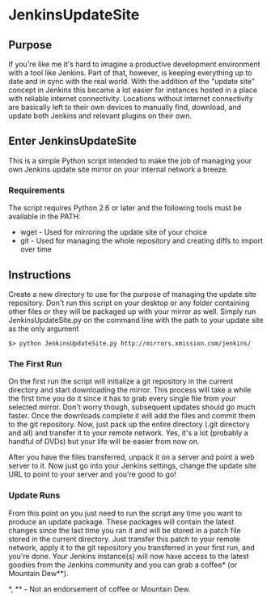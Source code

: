 # JenkinsUpdateSite

## Purpose

If you're like me it's hard to imagine a productive development environment with a tool like Jenkins.  Part of that, however, is keeping everything up to date and in sync with the real world.  With the addition of the "update site" concept in Jenkins this became a lot easier for instances hosted in a place with reliable internet connectivity.  Locations without internet connectivity are basically left to their own devices to manually find, download, and update both Jenkins and relevant plugins on their own.

## Enter JenkinsUpdateSite

This is a simple Python script intended to make the job of managing your own Jenkins update site mirror on your internal network a breeze.

### Requirements

The script requires Python 2.6 or later and the following tools must be available in the PATH:

* wget - Used for mirroring the update site of your choice
* git - Used for managing the whole repository and creating diffs to import over time

## Instructions

Create a new directory to use for the purpose of managing the update site repository.  Don't run this script on your desktop or any folder containing other files or they will be packaged up with your mirror as well.  Simply run JenkinsUpdateSite.py on the command line with the path to your update site as the only argument

    $> python JenkinsUpdateSite.py http://mirrors.xmission.com/jenkins/

### The First Run

On the first run the script will initialize a git repository in the current directory and start downloading the mirror.  This process will take a while the first time you do it since it has to grab every single file from your selected mirror.  Don't worry though, subsequent updates should go much faster.  Once the downloads complete it will add the files and commit them to the git repository.  Now, just pack up the entire directory (.git directory and all) and transfer it to your remote network.  Yes, it's a lot (probably a handful of DVDs) but your life will be easier from now on.

After you have the files transferred, unpack it on a server and point a web server to it.  Now just go into your Jenkins settings, change the update site URL to point to your server and you're good to go!

### Update Runs

From this point on you just need to run the script any time you want to produce an update package.  These packages will contain the latest changes since the last time you ran it and will be stored in a patch file stored in the current directory.  Just transfer this patch to your remote network, apply it to the git repository you transferred in your first run, and you're done.  Your Jenkins instance(s) will now have access to the latest goodies from the Jenkins community and you can grab a coffee* (or Mountain Dew**).






*, ** - Not an endorsement of coffee or Mountain Dew.